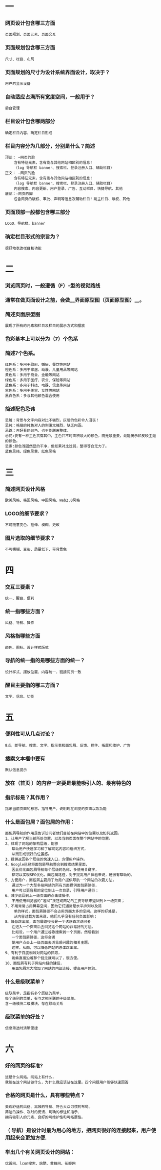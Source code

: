 # 一


### 网页设计包含哪三方面
	页面规划、页面元素、页面交互

### 页面规划包含哪三方面
	尺寸、栏目、布局

### 页面规划的尺寸为设计系统界面设计，取决于？
	用户的显示设备

### 自动适应占满所有宽度空间，一般用于？
	后台管理

### 栏目设计包含哪两部分
	确定栏目内容、确定栏目形成

### 栏目内容分为几部分，分别是什么？简述
	顶部： —网页的脸
		含有特征元素，含有能与其他网站相区别的信息！
		（log 导航栏 banner、搜索栏、登录注册入口、辅助栏目）
	正文： —网页的脸
		含有特征元素，含有能与其他网站相区别的信息！
		（log 导航栏 banner、搜索栏、登录注册入口、辅助栏目）
		内容搜索、内容更新、用户登录、广告、互动栏目、快捷导航、其他
	底部：—网页的脚
		包含网页的版权、审批、声明等信息及辅助栏目！副主栏目、版权、其他


### 页面顶部一般都包含哪三部分
	LOGO，导航栏、banner

### 确定栏目形式的宗旨为？
	很好地表达栏目和功能

# 二

### 浏览网页时，一般遵循（F）-型的视觉路线

### 通常在做页面设计之前，会做__界面原型图（页面原型图）__。

### 简述页面原型图
	展现了所有的元素和栏目及栏目的展示方式和摆放

### 色彩基本上可以分为（7）个色系

### 简述7个色系。

	红色系：多用于政府、婚庆、餐饮等网站
	橙色系：多用于家居、动漫、儿童用品等网站
	黄色系：多用于商业、金融等网站
	绿色系：多用于医疗、农业、保险等网站
	蓝色系：多用于科技、电器、信息等网站
	紫色系：多用于美容、女性等网站
	黑白色系：多与其他颜色混合使用

### 简述配色忌讳
	忌脏：背景与文字内容对比不强烈，灰暗的色彩令人沮丧！ 
	忌纯：艳丽的纯色对人的刺激太强烈，缺乏内涵。 
	忌跳：再好看的颜色，也不能脱离整体。
	忌花:要有一种主色贯穿其中，主色并不时面积最大的颜色，而是最重要，最能揭示和反映主题的颜色。
	忌素:颜色浅固然显的干净，但如果对比过弱，整得苍白无力了。
	蓝色忌纯，绿色忌黄，红色忌艳

# 三

###  简述网页设计风格
	欧美风格、韩国风格、中国风格、Web2.0风格

### LOGO的细节要求？
	不可随意变色、拉伸、模糊、更改

### 图片选取的细节要求？
	不可模糊、变形、质量低下、带背景色


# 四

### 交互三要素？
	统一、醒目、便利

### 统一指哪些方面？
	风格、导航、操作

### 风格指哪些方面
	颜色、图标、设计样式版式

### 导航的统一指的是哪些方面的统一？
	
	设计样式、摆放位置、内容统一，链接网页一致

### 醒目主要指的哪三方面？
	文字、信息、功能

# 五

### 便利性可从几点讨论？
	8点，即导航、搜索、文字、指示表和面包屑、反馈、控件、拓展和维护、广告

### 搜索文本框中要有
	默认信息提示

### 放在（首页 ）的内容一定要是最能吸引人的、最有特色的

### 指示标是？其作用？
	指示当前页面的标志。指导用户，说明现在浏览的页面以及功能

### 什么是面包屑？面包屑的作用：
	面包屑导航的作用是告诉访问者他们目前在网站中的位置以及如何返回。
	1、让用户了解当前所处位置，以及当前页面在整个网站中的位置。 
	2、体现了网站的架构层级，能够
	   帮助用户快速学习和了解网站内容和组织方式，
	   从而形成很好的位置感。 
	3、提供返回各个层级的快速入口，方便用户操作。 
	4、Google已经将面包屑导航整合到搜索结果里面，
	   因此优化面包屑导航每个层级的名称，多使用关键字，
	   都可以实现SEO优化。面包屑路径，对于提高用户体验来说，是很有帮助的。 
	5、方便用户，面包屑主要用于为用户提供导航一个网站的次要方法，
	   通过为一个大型多级网站的所有页面提供面包屑路径，
	   用户可以更容易的定位到上一次目录，引导用户通行； 
	6、减少返回到上一级页面的点击或操作，
	   不用使用浏览器的“返回”按钮或网站的主要导航来返回到上一级页面； 
	7、不用常常占用屏幕空间，因为它们通常是水平排列以及简
		单的样式，面包屑路径不会占用页面太多的空间。这样的好处是，
		从内容过载方面来说，他们几乎没有任何负面影响； 
	8、降低跳出率，面包屑路径会是一个诱惑首次访问者
	   在进入一个页面后去浏览这个网站的非常好的方法。
	   比如说，一个用户通过谷歌搜索到一个页面，然后看到
	   一个面包屑路径，这将会诱
	   使用户点击上一级页面去浏览感兴趣的相关主题。
	   这样，从而，可以降低网站的总体跳出率。
	9、有利于百度蜘蛛对网站的抓取，
	   蜘蛛直接沿着那个链走就可以了，很方便。 
	10、面包屑有利于网站内链的建设，
	   用面包屑大大增加了网站的内部连接，提高用户体验。


### 什么是级联菜单？
	级联菜单，是指有多个层级的菜单，
	每个级别的菜单，有与之相关联的子级菜单。
	含一级模块二级模块，存在联动关系


### 级联菜单的好处？
	信息筛选时清晰便捷

# 六

### 好的网页的标准?
	这是什么网站，网站上有什么，
	我能在这个网站做什么，为什么我应该站在这里。四个问题用户能够快速回答


### 合格的网页是什么，具有哪些特点？
	美观舒适的风格、高效的导航、符合大众习惯的布局、
	简洁的操作、及时的反馈、明确的标注和指示、
	拥有吸引人的元素、良好的可维护性和可拓展性。

### （ 导航）是设计时最为用心的地方，把网页很好的连接起来，用户使用起来会更加方便.

### 举出几个有关网页设计的网站：
	优设网、lcon搜索、站酷、黄蜂网、花瓣网
	

